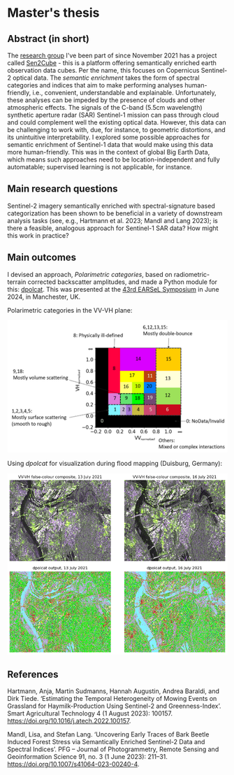 # Master's thesis

## Abstract (in short)

The [research group](https://www.plus.ac.at/geoinformatik/research/research-areas/eo-analytics/?lang=en) I've been part of since November 2021 has a project called [Sen2Cube](https://sen2cube.at) - this is a platform offering semantically enriched earth observation data cubes. Per the name, this focuses on Copernicus Sentinel-2 optical data. The *semantic enrichment* takes the form of spectral categories and indices that aim to make performing analyses human-friendly, i.e., convenient, understandable and explainable. Unfortunately, these analyses can be impeded by the presence of clouds and other atmospheric effects. The signals of the C-band (5.5cm wavelength) synthetic aperture radar (SAR) Sentinel-1 mission can pass through cloud and could complement well the existing optical data. However, this data can be challenging to work with, due, for instance, to geometric distortions, and its unintuitive interpretability. I explored some possible approaches for semantic enrichment of Sentinel-1 data that would make using this data more human-friendly. This was in the context of global Big Earth Data, which means such approaches need to be location-independent and fully automatable; supervised learning is not applicable, for instance.

## Main research questions

Sentinel-2 imagery semantically enriched with spectral-signature based categorization has been shown to be beneficial in a variety of downstream analysis tasks (see, e.g., Hartmann et al. 2023; Mandl and Lang 2023); is there a feasible, analogous approach for Sentinel-1 SAR data? How might this work in practice?

## Main outcomes
I devised an approach, *Polarimetric categories*, based on radiometric-terrain corrected backscatter amplitudes, and made a Python module for this: [dpolcat](https://github.com/lukesdm/dpolcat). This was presented at the [43rd EARSeL Symposium](https://manchester2024.earsel.org/) in June 2024, in Manchester, UK.

Polarimetric categories in the VV-VH plane:

![](thesis_assets/polcats_summary_viz.png)


Using *dpolcat* for visualization during flood mapping (Duisburg, Germany):

![](thesis_assets/duisburg_example.png)

## References

Hartmann, Anja, Martin Sudmanns, Hannah Augustin, Andrea Baraldi, and Dirk Tiede. ‘Estimating the Temporal Heterogeneity of Mowing Events on Grassland for Haymilk-Production Using Sentinel-2 and Greenness-Index’. Smart Agricultural Technology 4 (1 August 2023): 100157. https://doi.org/10.1016/j.atech.2022.100157.

Mandl, Lisa, and Stefan Lang. ‘Uncovering Early Traces of Bark Beetle Induced Forest Stress via Semantically Enriched Sentinel-2 Data and Spectral Indices’. PFG – Journal of Photogrammetry, Remote Sensing and Geoinformation Science 91, no. 3 (1 June 2023): 211–31. https://doi.org/10.1007/s41064-023-00240-4.
